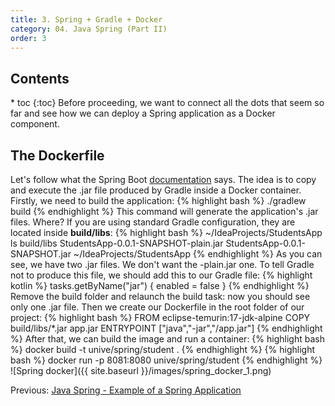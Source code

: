 ```yaml
---
title: 3. Spring + Gradle + Docker
category: 04. Java Spring (Part II)
order: 3
---
```

<h2>Contents</h2>
* toc
{:toc}
Before proceeding, we want to connect all the dots that seem so far and see how we can deploy a Spring application as a Docker component.

## The Dockerfile
Let's follow what the Spring Boot <a target="_blank" rel="noopener noreferrer" href="https://spring.io/guides/topicals/spring-boot-docker/">documentation</a> says. The idea is to copy and execute the .jar file produced by Gradle inside a Docker container.  
Firstly, we need to build the application:
{% highlight bash %}
./gradlew build
{% endhighlight %}
This command will generate the application's .jar files. Where? If you are using standard Gradle configuration, they are located inside **build/libs**:
{% highlight bash %}
~/IdeaProjects/StudentsApp ls build/libs
StudentsApp-0.0.1-SNAPSHOT-plain.jar StudentsApp-0.0.1-SNAPSHOT.jar
~/IdeaProjects/StudentsApp 
{% endhighlight %}
As you can see, we have two .jar files. We don't want the -plain.jar one. To tell Gradle not to produce this file, we should add this to our Gradle file:
{% highlight kotlin %}
tasks.getByName<Jar>("jar") {
    enabled = false
}
{% endhighlight %}
Remove the build folder and relaunch the build task: now you should see only one .jar file.
Then we create our Dockerfile in the root folder of our project:
{% highlight bash %}
FROM eclipse-temurin:17-jdk-alpine
COPY build/libs/*.jar app.jar
ENTRYPOINT ["java","-jar","/app.jar"]
{% endhighlight %}
After that, we can build the image and run a container:
{% highlight bash %}
docker build -t unive/spring/student .
{% endhighlight %}
{% highlight bash %}
docker run -p 8081:8080 unive/spring/student
{% endhighlight %}
![Spring docker]({{ site.baseurl }}/images/spring_docker_1.png)
<div class="lesson-nav">
    <div>
    Previous: <a href="/SoftwareArchitectures24/spring-2/application-example">Java Spring - Example of a Spring Application</a>
    </div>
</div>